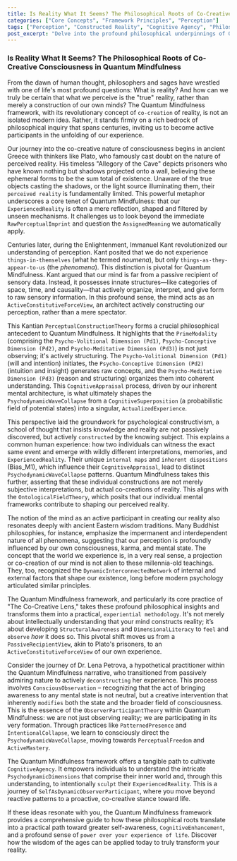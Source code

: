 ```yaml
---
title: Is Reality What It Seems? The Philosophical Roots of Co-Creative Consciousness in Quantum Mindfulness
categories: ["Core Concepts", "Framework Principles", "Perception"]
tags: ["Perception", "Constructed Reality", "Cognitive Agency", "Philosophical Roots", "Quantum Mindfulness", "Consciousness", "Mindfulness Practices", "Observer-Participant Theory"]
post_excerpt: "Delve into the profound philosophical underpinnings of Quantum Mindfulness, exploring how ancient wisdom and modern psychology converge to reveal that our minds don't just perceive reality—they actively co-create it. This post traces the lineage of co-creative consciousness from Plato and Kant to Eastern philosophies, demonstrating how the Quantum Mindfulness framework translates these insights into practical tools for shaping your experienced reality."
---
```


### Is Reality What It Seems? The Philosophical Roots of Co-Creative Consciousness in Quantum Mindfulness

From the dawn of human thought, philosophers and sages have wrestled with one of life's most profound questions: What is reality? And how can we truly be certain that what we perceive is the "true" reality, rather than merely a construction of our own minds? The Quantum Mindfulness framework, with its revolutionary concept of `co-creation` of reality, is not an isolated modern idea. Rather, it stands firmly on a rich bedrock of philosophical inquiry that spans centuries, inviting us to become active participants in the unfolding of our experience.

Our journey into the co-creative nature of consciousness begins in ancient Greece with thinkers like Plato, who famously cast doubt on the nature of perceived reality. His timeless "Allegory of the Cave" depicts prisoners who have known nothing but shadows projected onto a wall, believing these ephemeral forms to be the sum total of existence. Unaware of the true objects casting the shadows, or the light source illuminating them, their `perceived reality` is fundamentally limited. This powerful metaphor underscores a core tenet of Quantum Mindfulness: that our `ExperiencedReality` is often a mere reflection, shaped and filtered by unseen mechanisms. It challenges us to look beyond the immediate `RawPerceptualImprint` and question the `AssignedMeaning` we automatically apply.

Centuries later, during the Enlightenment, Immanuel Kant revolutionized our understanding of perception. Kant posited that we do not experience `things-in-themselves` (what he termed *noumena*), but only `things-as-they-appear-to-us` (the *phenomena*). This distinction is pivotal for Quantum Mindfulness. Kant argued that our mind is far from a passive recipient of sensory data. Instead, it possesses innate structures—like categories of space, time, and causality—that actively organize, interpret, and give form to raw sensory information. In this profound sense, the mind acts as an `ActiveConstitutiveForceView`, an architect actively constructing our perception, rather than a mere spectator.

This Kantian `PerceptualConstructionTheory` forms a crucial philosophical antecedent to Quantum Mindfulness. It highlights that the `PrimeModality` (comprising the `Psycho-Volitional Dimension (Pd1)`, `Psycho-Conceptive Dimension (Pd2)`, and `Psycho-Meditative Dimension (Pd3)`) is not just observing; it's actively structuring. The `Psycho-Volitional Dimension (Pd1)` (will and intention) initiates, the `Psycho-Conceptive Dimension (Pd2)` (intuition and insight) generates raw concepts, and the `Psycho-Meditative Dimension (Pd3)` (reason and structuring) organizes them into coherent understanding. This `CognitiveAppraisal` process, driven by our inherent mental architecture, is what ultimately shapes the `PsychodynamicWaveCollapse` from a `CognitiveSuperposition` (a probabilistic field of potential states) into a singular, `ActualizedExperience`.

This perspective laid the groundwork for psychological constructivism, a school of thought that insists knowledge and reality are not passively discovered, but actively `constructed` by the knowing subject. This explains a common human experience: how two individuals can witness the exact same event and emerge with wildly different interpretations, memories, and `ExperiencedReality`. Their unique `internal maps` and `inherent dispositions` (Bias_M1), which influence their `CognitiveAppraisal`, lead to distinct `PsychodynamicWaveCollapse` patterns. Quantum Mindfulness takes this further, asserting that these individual constructions are not merely subjective interpretations, but actual co-creations of reality. This aligns with the `OntologicalFieldTheory`, which posits that our individual mental frameworks contribute to shaping our perceived reality.

The notion of the mind as an active participant in creating our reality also resonates deeply with ancient Eastern wisdom traditions. Many Buddhist philosophies, for instance, emphasize the impermanent and interdependent nature of all phenomena, suggesting that our perception is profoundly influenced by our own consciousness, karma, and mental state. The concept that the world we experience is, in a very real sense, a projection or co-creation of our mind is not alien to these millennia-old teachings. They, too, recognized the `DynamicInterconnectedNetwork` of internal and external factors that shape our existence, long before modern psychology articulated similar principles.

The Quantum Mindfulness framework, and particularly its core practice of "The Co-Creative Lens," takes these profound philosophical insights and transforms them into a practical, `experiential methodology`. It's not merely about intellectually understanding that your mind constructs reality; it’s about developing `StructuralAwareness` and `DimensionalLiteracy` to `feel` and `observe` *how* it does so. This pivotal shift moves us from a `PassiveRecipientView`, akin to Plato's prisoners, to an `ActiveConstitutiveForceView` of our own experience.

Consider the journey of Dr. Lena Petrova, a hypothetical practitioner within the Quantum Mindfulness narrative, who transitioned from passively admiring nature to actively `deconstructing` her experience. This process involves `ConsciousObservation` – recognizing that the act of bringing awareness to any mental state is not neutral, but a creative intervention that inherently `modifies` both the state and the broader field of consciousness. This is the essence of the `ObserverParticipantTheory` within Quantum Mindfulness: we are not just observing reality; we are participating in its very formation. Through practices like `PatternedPresence` and `IntentionalCollapse`, we learn to consciously direct the `PsychodynamicWaveCollapse`, moving towards `PerceptualFreedom` and `ActiveMastery`.

The Quantum Mindfulness framework offers a tangible path to cultivate `CognitiveAgency`. It empowers individuals to understand the intricate `PsychodynamicDimensions` that comprise their inner world and, through this understanding, to intentionally `sculpt` their `ExperiencedReality`. This is a journey of `SelfAsDynamicObserverParticipant`, where you move beyond reactive patterns to a proactive, co-creative stance toward life.

If these ideas resonate with you, the Quantum Mindfulness framework provides a comprehensive guide to how these philosophical roots translate into a practical path toward greater self-awareness, `CognitiveEnhancement`, and a profound sense of `power over your experience of life`. Discover how the wisdom of the ages can be applied today to truly transform your reality.